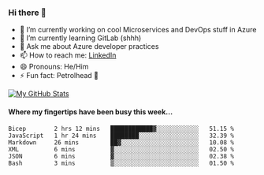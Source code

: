 ### Hi there 👋

- 🔭 I’m currently working on cool Microservices and DevOps stuff in Azure
- 🌱 I’m currently learning GitLab (shhh)
- 💬 Ask me about Azure developer practices
- 📫 How to reach me: [LinkedIn](https://www.linkedin.com/in/gordonbyers/)
- 😄 Pronouns: He/Him 
- ⚡ Fun fact: Petrolhead 🚙

[![My GitHub Stats](https://github-readme-stats.vercel.app/api/?username=gordonby&count_private=true&theme=tokyonight&showicons=true)]()
<!--[![My GitHub Language Stats](https://github-readme-stats.vercel.app/api/top-langs/?username=gordonby&langs_count=5&theme=tokyonight)]()-->

#### Where my fingertips have been busy this week... 
<!--START_SECTION:waka-->

```text
Bicep        2 hrs 12 mins   ████████████▓░░░░░░░░░░░░   51.15 %
JavaScript   1 hr 24 mins    ████████░░░░░░░░░░░░░░░░░   32.39 %
Markdown     26 mins         ██▓░░░░░░░░░░░░░░░░░░░░░░   10.08 %
XML          6 mins          ▓░░░░░░░░░░░░░░░░░░░░░░░░   02.50 %
JSON         6 mins          ▓░░░░░░░░░░░░░░░░░░░░░░░░   02.38 %
Bash         3 mins          ▒░░░░░░░░░░░░░░░░░░░░░░░░   01.50 %
```

<!--END_SECTION:waka-->
